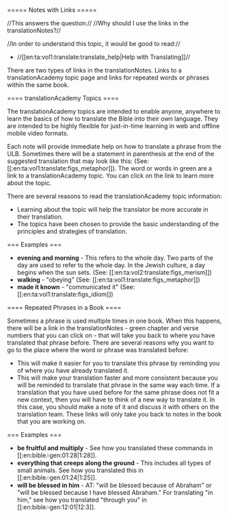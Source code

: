 ===== Notes with Links =====

//This answers the question:// //Why should I use the links in the translationNotes?//

//In order to understand this topic, it would be good to read://
  * //[[en:ta:vol1:translate:translate_help|Help with Translating]]//

There are two types of links in the translationNotes. Links to a translationAcademy topic page and links for repeated words or phrases within the same book.

==== translationAcademy Topics ====

The translationAcademy topics are intended to enable anyone, anywhere to learn the basics of how to translate the Bible into their own language. They are intended to be highly flexible for just-in-time learning in web and offline mobile video formats. 

Each note will provide immediate help on how to translate a phrase from the ULB. Sometimes there will be a statement in parenthesis at the end of the suggested translation that may look like this: (See: [[:en:ta:vol1:translate:figs_metaphor]]). The word or words in green are a link to a translationAcademy topic.  You can click on the link to learn more about the topic. 

There are several reasons to read the translationAcademy topic information:
  * Learning about the topic will help the translator be more accurate in their translation.
  * The topics have been chosen to provide the basic understanding of the principles and strategies of translation.

=== Examples ===

  * **evening and morning** - This refers to the whole day. Two parts of the day are used to refer to the whole day. In the Jewish culture, a day begins when the sun sets. (See: [[:en:ta:vol2:translate:figs_merism]])
  * **walking** - "obeying" (See: [[:en:ta:vol1:translate:figs_metaphor]])
  * **made it known** - "communicated it" (See: [[:en:ta:vol1:translate:figs_idiom]])



==== Repeated Phrases in a Book ====

Sometimes a phrase is used multiple times in one book. When this happens, there will be a link in the translationNotes - green chapter and verse numbers that you can click on - that will take you back to where you have translated that phrase before.  There are several reasons why you want to go to the place where the word or phrase was translated before:
  * This will make it easier for you to translate this phrase by reminding you of where you have already translated it. 
  * This will make your translation faster and more consistent because you will be reminded to translate that phrase in the same way each time. 
If a translation that you have used before for the same phrase does not fit a new context, then you will have to think of a new way to translate it. In this case, you should make a note of it and discuss it with others on the translation team. These links will only take you back to notes in the book that you are working on. 

=== Examples ===

  * **be fruitful and multiply** - See how you translated these commands in [[:en:bible:notes:gen:01:28|1:28]].
  * **everything that creeps along the ground** - This includes all types of small animals. See how you translated this in [[:en:bible:notes:gen:01:24|1:25]].
  * **will be blessed in him** - AT: "will be blessed because of Abraham" or "will be blessed because I have blessed Abraham." For translating "in him," see how you translated "through you" in [[:en:bible:notes:gen:12:01|12:3]].
